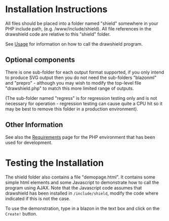 # Installation Instructions #

All files should be placed into a folder named "shield" somewhere in your PHP include path,
(e.g. /www/include/shield). All file references in the drawshield code are relative to this
"shield" folder.

See [Usage](Usage.md) for information on how to call the drawshield program.

## Optional components ##

There is one sub-folder for each output format supported, if you only intend to produce SVG output
then you do not need the sub-folders "blazonml" and "prepro" - although you may wish to modify the
top-level file "drawshield.php" to match this more limited range of outputs.

(The sub-folder named "regress" is for regression testing only and is not necessary for operation -
regression testing can cause quite a CPU hit so it may be best to remove this folder in a production
environment).

## Other Information ##

See also the [Requirements](Requirements.md) page for the PHP environment that has been used for development.

# Testing the Installation #

The shield folder also contains a file "demopage.html". It contains some simple html elements and some Javascript to demonstrate how to call the program using AJAX. Note that the Javascript code assumes that drawshield has been installed in `/include/shield`, modify the code where indicated if this is not the case.

To use the demonstration, type in a blazon in the text box and click on the `Create!` button.
